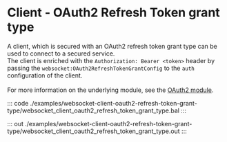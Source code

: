 # Client - OAuth2 Refresh Token grant type

A client, which is secured with an OAuth2 refresh token grant type can be
used to connect to a secured service.<br/>
The client is enriched with the `Authorization: Bearer <token>` header by
passing the `websocket:OAuth2RefreshTokenGrantConfig` to the `auth`
configuration of the client.<br/><br/>
For more information on the underlying module,
see the [OAuth2 module](https://docs.central.ballerina.io/ballerina/oauth2/latest/).

::: code ./examples/websocket-client-oauth2-refresh-token-grant-type/websocket_client_oauth2_refresh_token_grant_type.bal :::

::: out ./examples/websocket-client-oauth2-refresh-token-grant-type/websocket_client_oauth2_refresh_token_grant_type.out :::